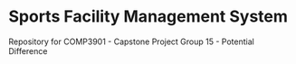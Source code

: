 # Sports Facility Management System
 Repository for COMP3901 - Capstone Project
 Group 15 - Potential Difference
